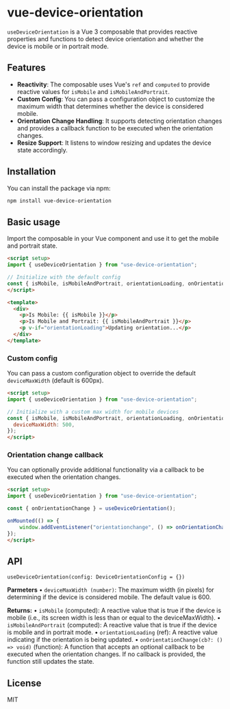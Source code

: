 # vue-device-orientation

`useDeviceOrientation` is a Vue 3 composable that provides reactive properties and functions to detect device orientation and whether the device is mobile or in portrait mode.
## Features
- **Reactivity**: The composable uses Vue's `ref` and `computed` to provide reactive values for `isMobile` and `isMobileAndPortrait`.
- **Custom Config**: You can pass a configuration object to customize the maximum width that determines whether the device is considered mobile.
- **Orientation Change Handling**: It supports detecting orientation changes and provides a callback function to be executed when the orientation changes.
- **Resize Support**: It listens to window resizing and updates the device state accordingly.

## Installation

You can install the package via npm:

```bash
npm install vue-device-orientation
```

## Basic usage
Import the composable in your Vue component and use it to get the mobile and portrait state.

```html
<script setup>
import { useDeviceOrientation } from "use-device-orientation";

// Initialize with the default config
const { isMobile, isMobileAndPortrait, orientationLoading, onOrientationChange } = useDeviceOrientation();
</script>

<template>
  <div>
    <p>Is Mobile: {{ isMobile }}</p>
    <p>Is Mobile and Portrait: {{ isMobileAndPortrait }}</p>
    <p v-if="orientationLoading">Updating orientation...</p>
  </div>
</template>
```

### Custom config
You can pass a custom configuration object to override the default `deviceMaxWidth` (default is 600px).

```html
<script setup>
import { useDeviceOrientation } from "use-device-orientation";

// Initialize with a custom max width for mobile devices
const { isMobile, isMobileAndPortrait, orientationLoading, onOrientationChange } = useDeviceOrientation({
  deviceMaxWidth: 500,
});
</script>
```

### Orientation change callback
You can optionally provide additional functionality via a callback to be executed when the orientation changes.

```html
<script setup>
import { useDeviceOrientation } from "use-device-orientation";

const { onOrientationChange } = useDeviceOrientation();

onMounted(() => {
    window.addEventListener("orientationchange", () => onOrientationChange(myExtraFunction));
});
</script>
```

## API
`useDeviceOrientation(config: DeviceOrientationConfig = {})`

**Parmeters**
	•	`deviceMaxWidth (number)`: The maximum width (in pixels) for determining if the device is considered mobile. The default value is 600.

**Returns:**
	•	`isMobile` (computed): A reactive value that is true if the device is mobile (i.e., its screen width is less than or equal to the deviceMaxWidth).
	•	`isMobileAndPortrait` (computed): A reactive value that is true if the device is mobile and in portrait mode.
	•	`orientationLoading` (ref): A reactive value indicating if the orientation is being updated.
	•	`onOrientationChange(cb?: () => void)` (function): A function that accepts an optional callback to be executed when the orientation changes. If no callback is provided, the function still updates the state.


## License
MIT
